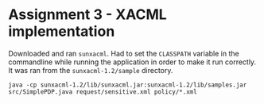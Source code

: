 # Assignment 3 - XACML implementation

Downloaded and ran ```sunxacml```. Had to set the ```CLASSPATH``` variable in the commandline while running the application in order to make it run correctly. It was ran from the ```sunxacml-1.2/sample``` directory.
```
java -cp sunxacml-1.2/lib/sunxacml.jar:sunxacml-1.2/lib/samples.jar src/SimplePDP.java request/sensitive.xml policy/*.xml
```
